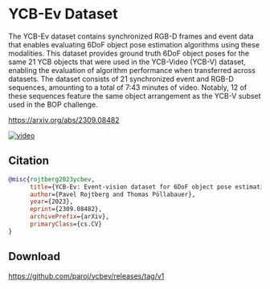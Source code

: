 # YCB-Ev Dataset

The YCB-Ev dataset contains synchronized RGB-D frames and event data that enables evaluating 6DoF object pose estimation algorithms using these modalities.
This dataset provides ground truth 6DoF object poses for the same 21 YCB objects that were used in the YCB-Video (YCB-V) dataset, enabling the evaluation of algorithm performance when transferred across datasets.
The dataset consists of 21 synchronized event and RGB-D sequences, amounting to a total of 7:43 minutes of video. Notably, 12 of these sequences feature the same object arrangement as the YCB-V subset used in the BOP challenge.

https://arxiv.org/abs/2309.08482

[![video](https://img.youtube.com/vi/xq_fDXq6Sfw/0.jpg)](https://www.youtube.com/watch?v=xq_fDXq6Sfw)

## Citation

```bibtex
@misc{rojtberg2023ycbev,
      title={YCB-Ev: Event-vision dataset for 6DoF object pose estimation}, 
      author={Pavel Rojtberg and Thomas Pöllabauer},
      year={2023},
      eprint={2309.08482},
      archivePrefix={arXiv},
      primaryClass={cs.CV}
}
```

## Download

https://github.com/paroj/ycbev/releases/tag/v1
